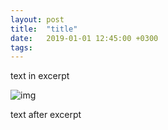 ```yaml
---
layout: post
title:  "title"
date:   2019-01-01 12:45:00 +0300
tags: 	
---
```


text in excerpt

![img]({{site.url}}/assets/xxx.jpg)

<!--excerpt-->

text after excerpt